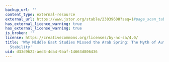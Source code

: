 ```yaml
---
backup_url: ''
content_type: external-resource
external_url: https://www.jstor.org/stable/23039608?seq=1#page_scan_tab_contents
has_external_licence_warning: true
has_external_license_warning: true
is_broken: ''
license: https://creativecommons.org/licenses/by-nc-sa/4.0/
title: 'Why Middle East Studies Missed the Arab Spring: The Myth of Authoritarian
  Stability'
uid: d33d9622-aed3-4da4-9aaf-14663d806436
---
```

